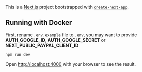 This is a [Next.js](https://nextjs.org) project bootstrapped with [`create-next-app`](https://nextjs.org/docs/app/api-reference/cli/create-next-app).

## Running with Docker

First, rename `.env.example` file to `.env`, you may want to provide **AUTH_GOOGLE_ID**, **AUTH_GOOGLE_SECRET** or **NEXT_PUBLIC_PAYPAL_CLIENT_ID**

```bash
npm run dev
```

Open [http://localhost:4000](http://localhost:4000) with your browser to see the result.
